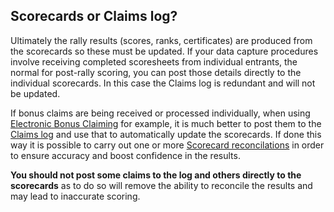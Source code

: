## Scorecards or Claims log?

Ultimately the rally results (scores, ranks, certificates) are produced from the scorecards so these must be updated. If your data capture procedures involve receiving completed scoresheets from individual entrants, the normal for post-rally scoring, you can post those details directly to the individual scorecards. In this case the Claims log is redundant and will not be updated.

If bonus claims are being received or processed individually, when using [Electronic Bonus Claiming](help:ebc.md) for example, it is much better to post them to the [Claims log](help:claimslog) and use that to automatically update the scorecards. If done this way it is possible to carry out one or more [Scorecard reconcilations](help:recon) in order to ensure accuracy and boost confidence in the results.

**You should not post some claims to the log and others directly to the scorecards** as to do so will remove the ability to reconcile the results and may lead to inaccurate scoring.